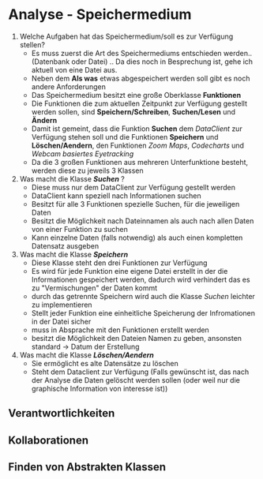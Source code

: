 # Analyse - Speichermedium
<!-- Hier Notizen zum Denkprozess! -->
1. Welche Aufgaben hat das Speichermedium/soll es zur Verfügung stellen?
     - Es muss zuerst die Art des Speichermediums entschieden werden.. (Datenbank oder Datei) ..
     Da dies noch in Besprechung ist, gehe ich aktuell von eine Datei aus.
     - Neben dem **Als was** etwas abgespeichert werden soll gibt es noch andere Anforderungen
     - Das Speichermedium besitzt eine große Oberklasse **Funktionen**
     - Die Funktionen die zum aktuellen Zeitpunkt zur Verfügung gestellt werden sollen, sind **Speichern/Schreiben**, **Suchen/Lesen** und **Ändern**
     - Damit ist gemeint, dass die Funktion **Suchen** dem *DataClient* zur Verfügung stehen soll und die Funktionen **Speichern** und **Löschen/Aendern**, den Funktionen *Zoom Maps*, *Codecharts* und *Webcam basiertes Eyetracking*
     - Da die 3 großen Funktionen aus mehreren Unterfunktione besteht, werden diese zu jeweils 3 Klassen
2. Was macht die Klasse ***Suchen*** ?
     - Diese muss nur dem DataClient zur Verfügung gestellt werden
     - DataClient kann speziell nach Informationen suchen
     - Besitzt für alle 3 Funktionen spezielle Suchen, für die jeweiligen Daten
     - Besitzt die Möglichkeit nach Dateinnamen als auch nach allen Daten von einer Funktion zu suchen
     - Kann einzelne Daten (falls notwendig) als auch einen kompletten Datensatz ausgeben
3. Was macht die Klasse ***Speichern***
     - Diese Klasse steht den drei Funktionen zur Verfügung
     - Es wird für jede Funktion eine eigene Datei erstellt in der die Informationen gespeichert werden, dadurch wird verhindert das es zu "Vermischungen" der Daten kommt
     - durch das getrennte Speichern wird auch die Klasse *Suchen* leichter zu implementieren
     - Stellt jeder Funktion eine einheitliche Speicherung der Infromationen in der Datei sicher
     - muss in Absprache mit den Funktionen erstellt werden
     - besitzt die Möglichkeit den Dateien Namen zu geben, ansonsten standard -> Datum der Erstellung
4. Was macht die Klasse ***Löschen/Aendern***
     - Sie ermöglicht es alte Datensätze zu löschen
     - Steht dem Dataclient zur Verfügung (Falls gewünscht ist, das nach der Analyse die Daten gelöscht werden sollen (oder weil nur die graphische Information von interesse ist))

## Verantwortlichkeiten
<!-- Wissen, welches verwaltet und angeboten wird, Aktion die angeboten werden, öffentliche Leistung -->
<!-- "Walkthrough" -> Szenarien zur Anwendung des Systems -->
<!-- Nichts, was eine andere Klasse machen könnte -->
<!-- Die Sachen die die Klasse macht -> keiner anderen Klasse geben -->
<!-- zentrale Verantwortlichkeiten vs verteilt -->

## Kollaborationen
<!-- Benutzeranfragen an Dienste, die benötigt werden um Veranwortlichkeiten zu erfüllen -->
<!-- enthüllen Kontroll- und Informationsflüsse, und somit Subsysteme -->
<!-- Können fehlende Verantwortlichkeiten offenbaren, bzw. fehlerhaft zugewiesene -->

## Finden von Abstrakten Klassen
<!-- Konkrete Klassen: Instanziierung und Vererbung
     Abstrakte Klassen: Nur Vererbung! -->
<!-- Unterklassen sollten alle geerbten Verantwortlichkeiten unterstützen, eher noch mehr -->
<!-- Gemeinsame Verantwortlichkeiten sollten so weit hoch wie möglich geschoben werden -->
<!-- Abstrakte Klassen erben nie von Konkreten Klassen! -->
<!-- Klassen die keine neue Funktionalität hinzufügen sollten eliminiert werden! -->
<!-- Letzte Folien der Vorlesung sind hilfreich hierfür! -->
